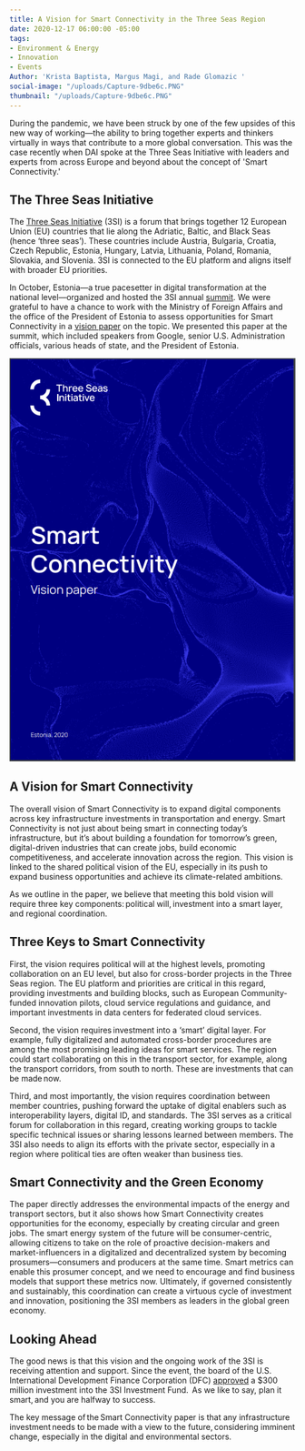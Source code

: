 ```yaml
---
title: A Vision for Smart Connectivity in the Three Seas Region
date: 2020-12-17 06:00:00 -05:00
tags:
- Environment & Energy
- Innovation
- Events
Author: 'Krista Baptista, Margus Magi, and Rade Glomazic '
social-image: "/uploads/Capture-9dbe6c.PNG"
thumbnail: "/uploads/Capture-9dbe6c.PNG"
---
```


During the pandemic, we have been struck by one of the few upsides of this new way of working—the ability to bring together experts and thinkers virtually in ways that contribute to a more global conversation. This was the case recently when DAI spoke at the Three Seas Initiative with leaders and experts from across Europe and beyond about the concept of 'Smart Connectivity.'

<!--more-->

## The Three Seas Initiative

The [Three Seas Initiative](https://3seas.eu/) (3SI) is a forum that brings together 12 European Union (EU) countries that lie along the Adriatic, Baltic, and Black Seas (hence ‘three seas’). These countries include Austria, Bulgaria, Croatia, Czech Republic, Estonia, Hungary, Latvia, Lithuania, Poland, Romania, Slovakia, and Slovenia. 3SI is connected to the EU platform and aligns itself with broader EU priorities.

In October, Estonia—a true pacesetter in digital transformation at the national level—organized and hosted the 3SI annual [summit](https://3seas.eu/event/three-seas-virtual-summit). We were grateful to have a chance to work with the Ministry of Foreign Affairs and the office of the President of Estonia to assess opportunities for Smart Connectivity in a [vision paper](https://media.voog.com/0000/0046/4166/files/Smart_Connectivity.pdf) on the topic. We presented this paper at the summit, which included speakers from Google, senior U.S. Administration officials, various heads of state, and the President of Estonia.

![Capture-9dbe6c.PNG](/uploads/Capture-9dbe6c.PNG)

## A Vision for Smart Connectivity

The overall vision of Smart Connectivity is to expand digital components across key infrastructure investments in transportation and energy. Smart Connectivity is not just about being smart in connecting today’s infrastructure, but it’s about building a foundation for tomorrow’s green, digital-driven industries that can create jobs, build economic competitiveness, and accelerate innovation across the region.  This vision is linked to the shared political vision of the EU, especially in its push to expand business opportunities and achieve its climate-related ambitions.

As we outline in the paper, we believe that meeting this bold vision will require three key components: political will, investment into a smart layer, and regional coordination.

## Three Keys to Smart Connectivity 

First, the vision requires political will at the highest levels, promoting collaboration on an EU level, but also for cross-border projects in the Three Seas region. The EU platform and priorities are critical in this regard, providing investments and building blocks, such as European Community-funded innovation pilots, cloud service regulations and guidance, and important investments in data centers for federated cloud services.

Second, the vision requires investment into a ‘smart’ digital layer. For example, fully digitalized and automated cross-border procedures are among the most promising leading ideas for smart services. The region could start collaborating on this in the transport sector, for example, along the transport corridors, from south to north. These are investments that can be made now.

Third, and most importantly, the vision requires coordination between member countries, pushing forward the uptake of digital enablers such as interoperability layers, digital ID, and standards.  The 3SI serves as a critical forum for collaboration in this regard, creating working groups to tackle specific technical issues or sharing lessons learned between members. The 3SI also needs to align its efforts with the private sector, especially in a region where political ties are often weaker than business ties.

## Smart Connectivity and the Green Economy

The paper directly addresses the environmental impacts of the energy and transport sectors, but it also shows how Smart Connectivity creates opportunities for the economy, especially by creating circular and green jobs. The smart energy system of the future will be consumer-centric, allowing citizens to take on the role of proactive decision-makers and market-influencers in a digitalized and decentralized system by becoming prosumers—consumers and producers at the same time. Smart metrics can enable this prosumer concept, and we need to encourage and find business models that support these metrics now. Ultimately, if governed consistently and sustainably, this coordination can create a virtuous cycle of investment and innovation, positioning the 3SI members as leaders in the global green economy.

## Looking Ahead

The good news is that this vision and the ongoing work of the 3SI is receiving attention and support. Since the event, the board of the U.S. International Development Finance Corporation (DFC) [approved](https://3seas.eu/media/news/usd300-million-for-the-three-seas-fund-by-dfc) a $300 million investment into the 3SI Investment Fund.  As we like to say, plan it smart, and you are halfway to success.

The key message of the Smart Connectivity paper is that any infrastructure investment needs to be made with a view to the future, considering imminent change, especially in the digital and environmental sectors.